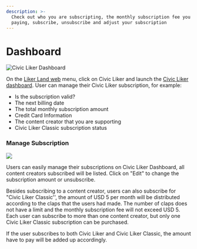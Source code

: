 ```yaml
---
description: >-
  Check out who you are subscripting, the monthly subscription fee you are
  paying, subscribe, unsubscribe and adjust your subscription
---
```


# Dashboard

![Civic Liker Dashboard](https://gblobscdn.gitbook.com/assets%2F-LL4mdaVjNgL6A1--PV0%2F-MeKVjuCEsrqIJpHgkL1%2F-MeKflz8ExY0De08ffd4%2Fimage.png?alt=media&token=4ace5399-2e86-4e79-a24f-5685e4f023f8)

On the [Liker Land web](https://liker.land/) menu, click on Civic Liker and launch the [Civic Liker dashboard](https://liker.land/civic/dashboard). User can manage their Civic Liker subscription, for example:

* Is the subscription valid?
* The next billing date
* The total monthly subscription amount
* Credit Card Information
* The content creator that you are supporting
* Civic Liker Classic subscription status

### Manage Subscription

![](https://gblobscdn.gitbook.com/assets%2F-LL4mdaVjNgL6A1--PV0%2F-MeKmLTvuocOgqqpfBg8%2F-MeKmrDERzA2dxRoZ6X8%2Fimage.png?alt=media&token=9e5eee70-442d-43be-a12a-93aeba060331)

Users can easily manage their subscriptions on Civic Liker Dashboard, all content creators subscribed will be listed.  Click on "Edit" to change the subscription amount or unsubscribe.

Besides subscribing to a content creator, users can also subscribe for "Civic Liker Classic'', the amount of USD 5 per month will be distributed according to the claps that the users had made. The number of claps does not have a limit and the monthly subscription fee will not exceed USD 5. Each user can subscribe to more than one content creator, but only one Civic Liker Classic subscription can be purchased.

If the user subscribes to both Civic Liker and Civic Liker Classic, the amount have to pay will be added up accordingly.

